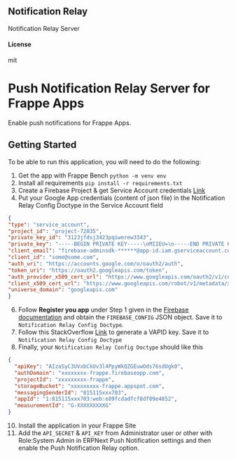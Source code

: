 ## Notification Relay

Notification Relay Server

#### License

mit

# Push Notification Relay Server for Frappe Apps
Enable push notifications for Frappe Apps.

## Getting Started
To be able to run this application, you will need to do the following:

1. Get the app with Frappe Bench `python -m venv env`
2. Install all requirements `pip install -r requirements.txt`
4. Create a Firebase Project & get Service Account credentials [Link](https://sharma-vikashkr.medium.com/firebase-how-to-setup-a-firebase-service-account-836a70bb6646)
5. Put your Google App credentials (content of json file) in the Notification Relay Config Doctype in the Service Account field
  ``` json
{
  "type": "service_account",
  "project_id": "project-72035",
  "private_key_id": "3123jfdsj3423pqiwerew3343",
  "private_key": "-----BEGIN PRIVATE KEY-----\nMIIEU=\n-----END PRIVATE KEY-----\n",
  "client_email": "firebase-adminsdk-******@app-id.iam.gserviceaccount.com",
  "client_id": "some@some.com",
  "auth_uri": "https://accounts.google.com/o/oauth2/auth",
  "token_uri": "https://oauth2.googleapis.com/token",
  "auth_provider_x509_cert_url": "https://www.googleapis.com/oauth2/v1/certs",
  "client_x509_cert_url": "https://www.googleapis.com/robot/v1/metadata/x509/firebase-adminsdk-xvc8f%40cxzler-72035.iam.gserviceaccount.com",
  "universe_domain": "googleapis.com"
}
  ```
6. Follow **Register you app** under Step 1 given in the [Firebase documentation](https://firebase.google.com/docs/web/setup#register-app) and obtain the `FIREBASE_CONFIG` JSON object. Save it to `Notification Relay Config Doctype`.
7.  Follow this StackOverflow [Link](https://stackoverflow.com/a/54996207) to generate a VAPID key. Save it to `Notification Relay Config Doctype`
9.  Finally, your `Notification Relay Config Doctype` should like this
``` json
{
  "apiKey": "AIzaSyC3UVxbCkUv3l4PpyWkQZGEuwOds76sdUgk0",
  "authDomain": "xxxxxxxx-frappe.firebaseapp.com",
  "projectId": "xxxxxxxxx-frappe",
  "storageBucket": "xxxxxxxxx-frappe.appspot.com",
  "messagingSenderId": "815115xxx703",
  "appId": "1:815115xxx703:web:e89fcdadfcf8df09e4852",
  "measurementId": "G-XXXXXXXXXG"
}
```
10. Install the application in your Frappe Site
11. Add the `API_SECRET` & `API_KEY` from Administrator user or other with Role:System Admin  in ERPNext Push Notification settings and then enable the Push Notification Relay option.

